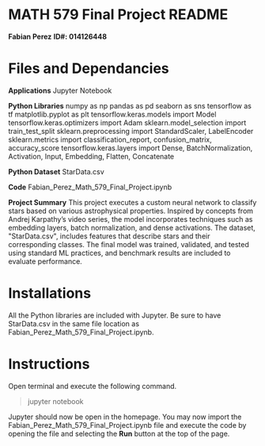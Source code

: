 # MATH 579 Final Project README

**Fabian Perez**
**ID#: 014126448**

# Files and Dependancies

**Applications**
Jupyter Notebook

**Python Libraries**
numpy as np
pandas as pd
seaborn as sns
tensorflow as tf
matplotlib.pyplot as plt
tensorflow.keras.models import Model
tensorflow.keras.optimizers import Adam
sklearn.model_selection import train_test_split
sklearn.preprocessing import StandardScaler, LabelEncoder
sklearn.metrics import classification_report, confusion_matrix, accuracy_score
tensorflow.keras.layers import Dense, BatchNormalization, Activation, Input, Embedding, Flatten, Concatenate

**Python Dataset**
StarData.csv

**Code**
Fabian_Perez_Math_579_Final_Project.ipynb

**Project Summary**
This project executes a custom neural network to classify stars based on various astrophysical properties. Inspired by concepts from Andrej Karpathy’s video series, the model incorporates techniques such as embedding layers, batch normalization, and dense activations. The dataset, "StarData.csv", includes features that describe stars and their corresponding classes. The final model was trained, validated, and tested using standard ML practices, and benchmark results are included to evaluate performance. 

# Installations

All the Python libraries are included with Jupyter. Be sure to have StarData.csv in the same file location as Fabian_Perez_Math_579_Final_Project.ipynb.

# Instructions

Open terminal and execute the following command.

>jupyter notebook

Jupyter should now be open in the homepage. You may now import the Fabian_Perez_Math_579_Final_Project.ipynb file and execute the code by opening the file and selecting the **Run** button at the top of the page. 



